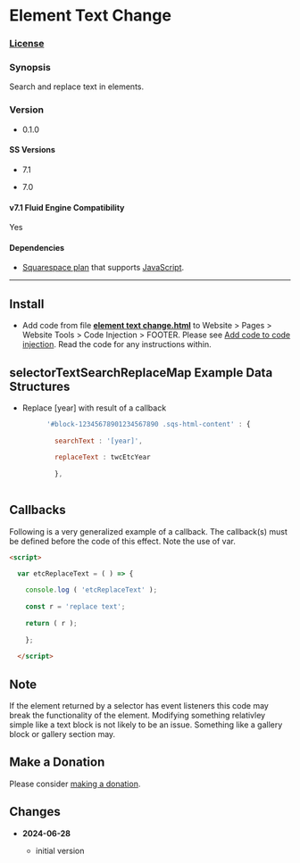 # Element Text Change

### [License][1]
    
### Synopsis

Search and replace text in elements.

### Version

  * 0.1.0

#### SS Versions

  * 7.1
  
  * 7.0

#### v7.1 Fluid Engine Compatibility

  Yes

#### Dependencies

  * [Squarespace plan][2] that supports [JavaScript][3].
  
---

## Install

* Add code from file **[element text change.html][4]** to Website > Pages >
  Website Tools > Code Injection > FOOTER. Please see [Add code to code
  injection][5]. Read the code for any instructions within.

## selectorTextSearchReplaceMap Example Data Structures

* Replace [year] with result of a callback

  ```javascript
        '#block-12345678901234567890 .sqs-html-content' : {
        
          searchText : '[year]',
          
          replaceText : twcEtcYear
          
          },
          
  ```

## Callbacks

Following is a very generalized example of a callback. The callback(s) must be
defined before the code of this effect. Note the use of var.

```html
<script>

  var etcReplaceText = ( ) => {
  
    console.log ( 'etcReplaceText' );
    
    const r = 'replace text';
    
    return ( r );
    
    };
    
  </script>
```

## Note

If the element returned by a selector has event listeners this code may break
the functionality of the element. Modifying something relativley simple like a
text block is not likely to be an issue. Something like a gallery block or
gallery section may.

## Make a Donation

Please consider [making a donation][6].

## Changes

<!-- * **2022-09-02**

  * add option to change afterpay price
  * bumped version to 0.5.0
  -->
  
* **2024-06-28**

  * initial version

[1]: https://github.com/tomsWebConsulting/twcsl/blob/main/LICENSE.txt#L1
[2]: https://www.squarespace.com/pricing
[3]: https://en.wikipedia.org/wiki/JavaScript
[4]: element%20text%20change.html#L1
[5]: https://support.squarespace.com/hc/en-us/articles/205815908-Using-code-injection#toc-per-page-code-injection
[6]: https://github.com/tomsWebConsulting/twcsl#make-a-donation
